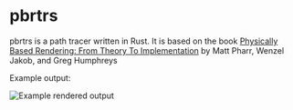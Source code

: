 # pbrtrs

pbrtrs is a path tracer written in Rust. It is based on the book
[Physically Based Rendering: From Theory To Implementation](https://www.pbr-book.org)
by Matt Pharr, Wenzel Jakob, and Greg Humphreys

Example output:

![Example rendered output](./out.exr)
